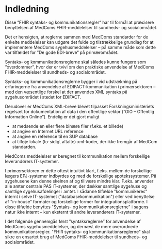 # Indledning

Disse ”FHIR syntaks- og kommunikationsregler” har til formål at præcisere benyttelsen af MedComs FHIR-meddelelser til sundheds- og socialområdet.

Det er hensigten, at reglerne sammen med MedComs standarder for de enkelte meddelelser kan udgøre det fulde og tilstrækkelige grundlag for at implementere MedComs sygehusmeddelelser – på samme måde som dette var tilfældet for ”De gode EDI-breve” på primærområdet.

Syntaks- og kommunikationsreglerne skal således kunne fungere som ”overdommer”, hvor der er tvivl om den praktiske anvendelse af MedComs FHIR-meddelelser til sundheds- og socialområdet.

Syntaks- og kommunikationsreglerne bygger i vid udstrækning på erfaringerne fra anvendelse af EDIFACT-kommunikation i primærsektoren – med den væsentlige forskel at der anvendes XML syntaks på sygehusområdet i stedet for EDIFACT.

Derudover er MedComs XML-breve blevet tilpasset Forskningsministeriets regelsæt for dokumentation af data i den offentlige sektor (”OIO – Offentlig Information Online”).
Endelig er det gjort muligt

- at medsende en eller flere binære filer (f.eks. et billede)
- at angive en Internet URL reference
- at angive en reference til en SUP database
- at tilføje lokale (to-sidigt aftalte) xml-koder, der ikke fremgår af MedCom standarden.

MedComs meddelelser er beregnet til kommunikation mellem forskellige leverandørers IT-systemer.

I primærsektoren er dette oftest intuitivt klart, f.eks. mellem de forskellige lægers EPJ-systemer indbyrdes og med de forskellige apotekssystemer.
På sygehusene kan denne skelnen af og til være mindre klar. F.eks. anvender alle amter centrale PAS IT-systemer, der dækker samtlige sygehuse og samtlige sygehusafdelinger i amtet. I sådanne tilfælde "kommunikeres" internt i selve IT-systemet ("databasekommunikation") eller ved benyttelse af "in-house" formater og forskellige former for integrationsplatforme. I disse tilfælde benyttes "Syntaks- og kommunikationsreglerne" i sagens natur ikke internt – kun eksternt til andre leverandørers IT-systemer.

I det følgende gennemgås først ”syntaksreglerne” for anvendelse af MedComs sygehusmeddelelser, og dernæst de mere overordnede kommunikationsregler.
"FHIR syntaks- og kommunikationsreglerne" skal sikre en ensartet brug af MedComs FHIR-meddelelser til sundheds- og socialområdet.
